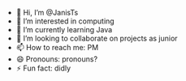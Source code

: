 - 👋 Hi, I’m @JanisTs
- 👀 I’m interested in computing
- 🌱 I’m currently learning Java
- 💞️ I’m looking to collaborate on projects as junior
- 📫 How to reach me: PM
- 😄 Pronouns: pronouns?
- ⚡ Fun fact: didly

<!---
JanisTs/JanisTs is a ✨ special ✨ repository because its `README.md` (this file) appears on your GitHub profile.
You can click the Preview link to take a look at your changes.
--->
